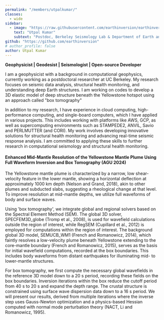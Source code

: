 ```yaml
---
permalink: "/members/utpalkumar/"
classes:
  - wide
sidebar:
  - image: "https://raw.githubusercontent.com/earthinversion/earthinversion-images/main/images/utpalphoto.jpg"
    text: "Utpal Kumar"
    subtext: "Postdoc, Berkeley Seismology Lab & Department of Earth and Planetary Science, UC Berkeley"
github: "https://github.com/earthinversion"
# author_profile: false
author: Utpal Kumar
---
```


<strong>Geophysicist | Geodesist | Seismologist | Open-source Developer</strong>

I am a geophysicist with a background in computational geophysics, currently working as a postdoctoral researcher at UC Berkeley. My research focuses on seismic data analysis, structural health monitoring, and understanding deep Earth structures. 
I am working on codes to develop a 3D elastic model of deep structure beneath the Yellowstone hotspot using an approach called "box tomography"


In addition to my research, I have experience in cloud computing, high-performance computing, and single-board computers, 
which I have applied in various projects. This includes working with platforms like AWS, GCP, 
as well as supercomputing environments such as STAMPEDE2, ANVIL, Savio and PERLMUTTER (and CORI). 
My work involves developing innovative solutions for structural health monitoring and advancing real-time seismic response analysis. 
I am committed to applying these skills to further research in computational seismology and structural health monitoring.


#### Enhanced Mid-Mantle Resolution of the Yellowstone Mantle Plume Using Full Waveform Inversion and Box Tomography (AGU 2024)

The Yellowstone mantle plume is characterized by a narrow, low shear-velocity feature in the lower mantle, 
showing a horizontal deflection at approximately 1000 km depth (Nelson and Grand, 2018), akin to other plumes and subducted slabs, 
suggesting a rheological change at that level. To improve resolution at mid-mantle depths, we utilize full waveforms of body and surface waves.

Using 'box tomography', we integrate global and regional solvers based on the Spectral Element Method (SEM). The global 3D solver, SPECFEM3D_globe (Tromp et al., 2008), is used for wavefield calculations outside the region of interest, while RegSEM (Cupillard et al., 2012) is employed for computations within the region of interest. The background global 3D model, SEMUCB_WM1 (French and Romanowicz, 2014), which faintly resolves a low-velocity plume beneath Yellowstone extending to the core-mantle boundary (French and Romanowicz, 2015), serves as the basis for initial wavefield computations, recorded at the box boundaries. This includes body waveforms from distant earthquakes for illuminating mid- to lower-mantle structures.

For box tomography, we first compute the necessary global wavefields in the reference 3D model down to a 20 s period, recording these fields on the box boundaries. Inversion iterations within the box reduce the cutoff period from 40 s to 20 s and expand the depth range. The crustal structure is constrained using surface wave dispersion data down to a 16 s period. We will present our results, derived from multiple iterations where the inverse step uses Gauss-Newton optimization and a physics-based Hessian computed with normal mode perturbation theory (NACT, Li and Romanowicz, 1995).
